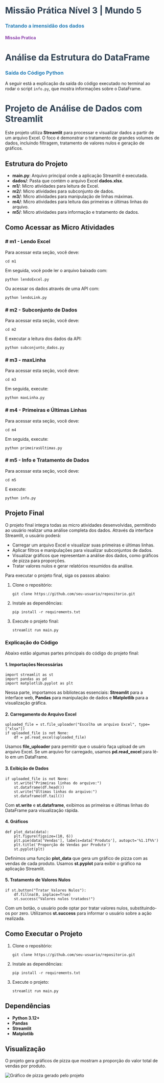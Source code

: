 <h1 style="color: #2c3e50;">Missão Prática Nível 3 | Mundo 5</h1>
<h3 style="color: #2980b9;">Tratando a imensidão dos dados</h3>
<h4 style="color: #8e44ad;">Missão Pratica</h4>
<h1 style="color: #2c3e50;">Análise da Estrutura do DataFrame</h1>
<h3 style="color: #2980b9;">Saída do Código Python</h3>
<p>A seguir está a explicação da saída do código executado no terminal ao rodar o script <code>info.py</code>, que mostra informações sobre o DataFrame.</p>

<h1 style="color: #2c3e50;">Projeto de Análise de Dados com Streamlit</h1>
<p>Este projeto utiliza <strong>Streamlit</strong> para processar e visualizar dados a partir de um arquivo Excel. O foco é demonstrar o tratamento de grandes volumes de dados, incluindo filtragem, tratamento de valores nulos e geração de gráficos.</p>

<h2>Estrutura do Projeto</h2>
<ul>
    <li><strong>main.py</strong>: Arquivo principal onde a aplicação Streamlit é executada.</li>
    <li><strong>dados/</strong>: Pasta que contém o arquivo Excel <strong>dados.xlsx</strong>.</li>
    <li><strong>m1/</strong>: Micro atividades para leitura de Excel.</li>
    <li><strong>m2/</strong>: Micro atividades para subconjunto de dados.</li>
    <li><strong>m3/</strong>: Micro atividades para manipulação de linhas máximas.</li>
    <li><strong>m4/</strong>: Micro atividades para leitura das primeiras e últimas linhas do arquivo.</li>
    <li><strong>m5/</strong>: Micro atividades para informação e tratamento de dados.</li>
</ul>

<h2>Como Acessar as Micro Atividades</h2>
<h3># m1 - Lendo Excel</h3>
<p>Para acessar esta seção, você deve:</p>
<pre><code>cd m1</code></pre>
<p>Em seguida, você pode ler o arquivo baixado com:</p>
<pre><code>python lendoExcel.py</code></pre>
<p>Ou acessar os dados através de uma API com:</p>
<pre><code>python lendoLink.py</code></pre>

<h3># m2 - Subconjunto de Dados</h3>
<p>Para acessar esta seção, você deve:</p>
<pre><code>cd m2</code></pre>
<p>E executar a leitura dos dados da API:</p>
<pre><code>python subconjunto_dados.py</code></pre>

<h3># m3 - maxLinha</h3>
<p>Para acessar esta seção, você deve:</p>
<pre><code>cd m3</code></pre>
<p>Em seguida, execute:</p>
<pre><code>python maxLinha.py</code></pre>

<h3># m4 - Primeiras e Últimas Linhas</h3>
<p>Para acessar esta seção, você deve:</p>
<pre><code>cd m4</code></pre>
<p>Em seguida, execute:</p>
<pre><code>python primeirasUltimas.py</code></pre>

<h3># m5 - Info e Tratamento de Dados</h3>
<p>Para acessar esta seção, você deve:</p>
<pre><code>cd m5</code></pre>
<p>E execute:</p>
<pre><code>python info.py</code></pre>

<h2>Projeto Final</h2>
<p>O projeto final integra todas as micro atividades desenvolvidas, permitindo ao usuário realizar uma análise completa dos dados. Através da interface Streamlit, o usuário poderá:</p>
<ul>
    <li>Carregar um arquivo Excel e visualizar suas primeiras e últimas linhas.</li>
    <li>Aplicar filtros e manipulações para visualizar subconjuntos de dados.</li>
    <li>Visualizar gráficos que representam a análise dos dados, como gráficos de pizza para proporções.</li>
    <li>Tratar valores nulos e gerar relatórios resumidos da análise.</li>
</ul>

<p>Para executar o projeto final, siga os passos abaixo:</p>
<ol>
    <li>Clone o repositório:</li>
    <pre><code>git clone https://github.com/seu-usuario/repositorio.git</code></pre>
    <li>Instale as dependências:</li>
    <pre><code>pip install -r requirements.txt</code></pre>
    <li>Execute o projeto final:</li>
    <pre><code>streamlit run main.py</code></pre>
</ol>

<h3>Explicação do Código</h3>
<p>Abaixo estão algumas partes principais do código do projeto final:</p>

<h4>1. Importações Necessárias</h4>
<pre><code>import streamlit as st
import pandas as pd
import matplotlib.pyplot as plt</code></pre>
<p>Nessa parte, importamos as bibliotecas essenciais: <strong>Streamlit</strong> para a interface web, <strong>Pandas</strong> para manipulação de dados e <strong>Matplotlib</strong> para a visualização gráfica.</p>

<h4>2. Carregamento do Arquivo Excel</h4>
<pre><code>uploaded_file = st.file_uploader("Escolha um arquivo Excel", type=["xlsx"])
if uploaded_file is not None:
    df = pd.read_excel(uploaded_file)</code></pre>
<p>Usamos <strong>file_uploader</strong> para permitir que o usuário faça upload de um arquivo Excel. Se um arquivo for carregado, usamos <strong>pd.read_excel</strong> para lê-lo em um DataFrame.</p>

<h4>3. Exibição de Dados</h4>
<pre><code>if uploaded_file is not None:
    st.write("Primeiras linhas do arquivo:")
    st.dataframe(df.head())
    st.write("Últimas linhas do arquivo:")
    st.dataframe(df.tail())</code></pre>
<p>Com <strong>st.write</strong> e <strong>st.dataframe</strong>, exibimos as primeiras e últimas linhas do DataFrame para visualização rápida.</p>

<h4>4. Gráficos</h4>
<pre><code>def plot_data(data):
    plt.figure(figsize=(10, 6))
    plt.pie(data['Vendas'], labels=data['Produto'], autopct='%1.1f%%')
    plt.title('Proporção de Vendas por Produto')
    st.pyplot(plt)</code></pre>
<p>Definimos uma função <strong>plot_data</strong> que gera um gráfico de pizza com as vendas de cada produto. Usamos <strong>st.pyplot</strong> para exibir o gráfico na aplicação Streamlit.</p>

<h4>5. Tratamento de Valores Nulos</h4>
<pre><code>if st.button("Tratar Valores Nulos"):
    df.fillna(0, inplace=True)
    st.success("Valores nulos tratados!")</code></pre>
<p>Com um botão, o usuário pode optar por tratar valores nulos, substituindo-os por zero. Utilizamos <strong>st.success</strong> para informar o usuário sobre a ação realizada.</p>

<h2>Como Executar o Projeto</h2>
<ol>
    <li>Clone o repositório:</li>
    <pre><code>git clone https://github.com/seu-usuario/repositorio.git</code></pre>
    <li>Instale as dependências:</li>
    <pre><code>pip install -r requirements.txt</code></pre>
    <li>Execute o projeto:</li>
    <pre><code>streamlit run main.py</code></pre>
</ol>

<h2>Dependências</h2>
<ul>
    <li><strong>Python 3.12+</strong></li>
    <li><strong>Pandas</strong></li>
    <li><strong>Streamlit</strong></li>
    <li><strong>Matplotlib</strong></li>
</ul>

<h2>Visualização</h2>
<p>O projeto gera gráficos de pizza que mostram a proporção do valor total de vendas por produto.</p>
<img src="exemplo-grafico.png" alt="Gráfico de pizza gerado pelo projeto">
